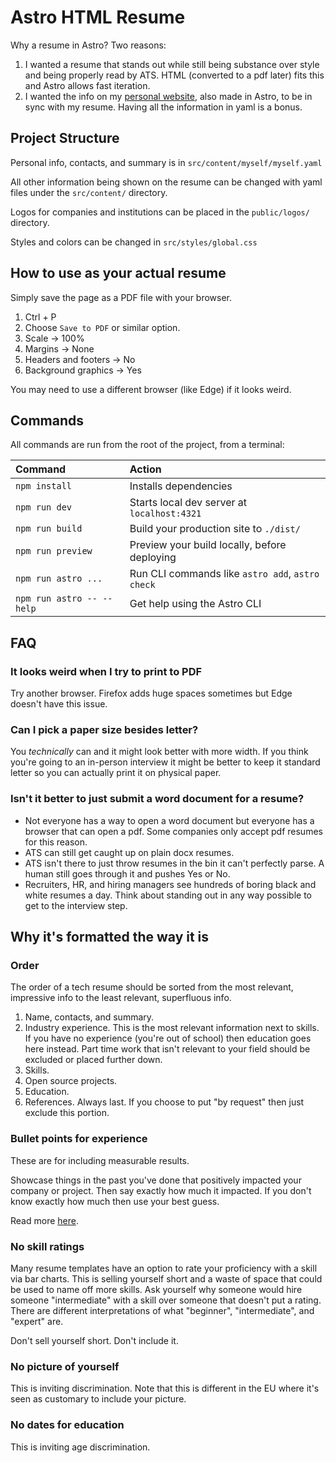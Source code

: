 # Astro HTML Resume

Why a resume in Astro? Two reasons:
1. I wanted a resume that stands out while still being substance over style and being properly read by ATS. HTML (converted to a pdf later) fits this and Astro allows fast iteration.
2. I wanted the info on my [personal website](https://average.website), also made in Astro, to be in sync with my resume. Having all the information in yaml is a bonus.

## Project Structure

Personal info, contacts, and summary is in `src/content/myself/myself.yaml`

All other information being shown on the resume can be changed with yaml files under the `src/content/` directory.

Logos for companies and institutions can be placed in the `public/logos/` directory.

Styles and colors can be changed in `src/styles/global.css`

## How to use as your actual resume

Simply save the page as a PDF file with your browser.
1. Ctrl + P
2. Choose `Save to PDF` or similar option.
3. Scale -> 100%
4. Margins -> None
5. Headers and footers -> No
6. Background graphics -> Yes

You may need to use a different browser (like Edge) if it looks weird.

## Commands

All commands are run from the root of the project, from a terminal:

| Command                   | Action                                           |
| :------------------------ | :----------------------------------------------- |
| `npm install`             | Installs dependencies                            |
| `npm run dev`             | Starts local dev server at `localhost:4321`      |
| `npm run build`           | Build your production site to `./dist/`          |
| `npm run preview`         | Preview your build locally, before deploying     |
| `npm run astro ...`       | Run CLI commands like `astro add`, `astro check` |
| `npm run astro -- --help` | Get help using the Astro CLI                     |

## FAQ

### It looks weird when I try to print to PDF

Try another browser. Firefox adds huge spaces sometimes but Edge doesn't have this issue.

### Can I pick a paper size besides letter?

You *technically* can and it might look better with more width. If you think you're going to an in-person interview it might be better to keep it standard letter so you can actually print it on physical paper.

### Isn't it better to just submit a word document for a resume?

* Not everyone has a way to open a word document but everyone has a browser that can open a pdf. Some companies only accept pdf resumes for this reason.
* ATS can still get caught up on plain docx resumes.
* ATS isn't there to just throw resumes in the bin it can't perfectly parse. A human still goes through it and pushes Yes or No.
* Recruiters, HR, and hiring managers see hundreds of boring black and white resumes a day. Think about standing out in any way possible to get to the interview step.

## Why it's formatted the way it is

### Order

The order of a tech resume should be sorted from the most relevant, impressive info to the least relevant, superfluous info.

1. Name, contacts, and summary.
2. Industry experience. This is the most relevant information next to skills. If you have no experience (you're out of school) then education goes here instead. Part time work that isn't relevant to your field should be excluded or placed further down.
3. Skills.
4. Open source projects.
5. Education.
6. References. Always last. If you choose to put "by request" then just exclude this portion.

### Bullet points for experience

These are for including measurable results.

Showcase things in the past you've done that positively impacted your company or project. Then say exactly how much it impacted.
If you don't know exactly how much then use your best guess.

Read more [here](https://cultivatedculture.com/resume-metrics).

### No skill ratings

Many resume templates have an option to rate your proficiency with a skill via bar charts. This is selling yourself short and a waste of space that could be used to name off more skills.
Ask yourself why someone would hire someone "intermediate" with a skill over someone that doesn't put a rating.
There are different interpretations of what "beginner", "intermediate", and "expert" are.

Don't sell yourself short. Don't include it.

### No picture of yourself

This is inviting discrimination. Note that this is different in the EU where it's seen as customary to include your picture.

### No dates for education

This is inviting age discrimination.
